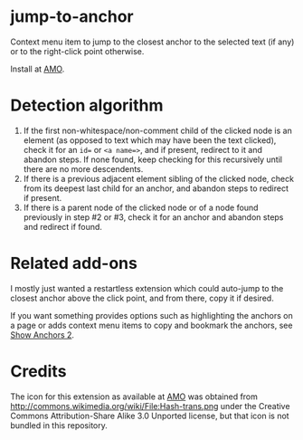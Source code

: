 # jump-to-anchor

Context menu item to jump to the closest anchor to the selected text (if any)
or to the right-click point otherwise.

Install at [AMO](https://addons.mozilla.org/en-US/firefox/addon/jump-to-anchor/).

# Detection algorithm

1. If the first non-whitespace/non-comment child of the clicked node is an
element (as opposed to text which may have been the text clicked), check
it for an `id=` or `<a name=>`, and if present, redirect to it and abandon steps.
If none found, keep checking for this recursively until there are no more
descendents.
2. If there is a previous adjacent element sibling of the clicked node, check
from its deepest last child for an anchor, and abandon steps to redirect if
present.
3. If there is a parent node of the clicked node or of a node found previously
in step #2 or #3,
check it for an anchor and abandon steps and redirect if found.

# Related add-ons

I mostly just wanted a restartless extension which could auto-jump to the
closest anchor above the click point, and from there, copy it if desired.

If you want something provides options such as highlighting the anchors on a
page or adds context menu items to copy and bookmark the anchors, see
[Show Anchors 2](https://addons.mozilla.org/en-US/firefox/addon/show-anchors-2/).

# Credits

The icon for this extension as available at
[AMO](https://addons.mozilla.org/en-US/firefox/addon/jump-to-anchor/)
was obtained from http://commons.wikimedia.org/wiki/File:Hash-trans.png under the
Creative Commons Attribution-Share Alike 3.0 Unported license,
but that icon is not bundled in this repository.
